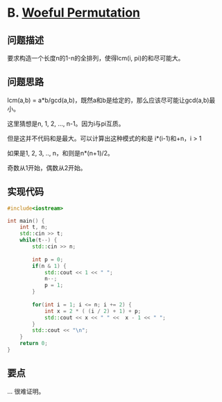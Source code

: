 # B. [Woeful Permutation](https://codeforces.com/problemset/problem/1712/B)

## 问题描述

要求构造一个长度n的1-n的全排列，使得lcm(i, pi)的和尽可能大。



## 问题思路

lcm(a,b) = a*b/gcd(a,b)，既然a和b是给定的，那么应该尽可能让gcd(a,b)最小。



这里猜想是n, 1, 2, ..., n-1。因为i与pi互质。

但是这并不代码和是最大。可以计算出这种模式的和是 i*(i-1)和+n，i > 1



如果是1, 2, 3, .., n，和则是n*(n+1)/2。



奇数从1开始，偶数从2开始。



## 实现代码

```c++
#include<iostream>

int main() {
	int t, n;
	std::cin >> t;
	while(t--) {
		std::cin >> n;
		
		int p = 0;
		if(n & 1) {
			std::cout << 1 << " ";
			n--;
			p = 1;
		}
		
		for(int i = 1; i <= n; i += 2) {
			int x = 2 * ( (i / 2) + 1) + p;
			std::cout << x << " " <<  x - 1 << " ";
		}
		std::cout << "\n";
	}
	return 0;
} 
```



## 要点

... 很难证明。